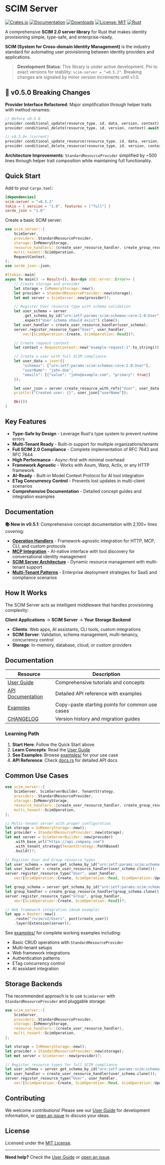 # SCIM Server

[![Crates.io](https://img.shields.io/crates/v/scim-server.svg)](https://crates.io/crates/scim-server)
[![Documentation](https://docs.rs/scim-server/badge.svg)](https://docs.rs/scim-server)
[![Downloads](https://img.shields.io/crates/d/scim-server.svg)](https://crates.io/crates/scim-server)
[![License: MIT](https://img.shields.io/badge/License-MIT-yellow.svg)](https://opensource.org/licenses/MIT)
[![Rust](https://img.shields.io/badge/rust-1.75+-blue.svg)](https://www.rust-lang.org)

A comprehensive **SCIM 2.0 server library** for Rust that makes identity provisioning simple, type-safe, and enterprise-ready.

**SCIM (System for Cross-domain Identity Management)** is the industry standard for automating user provisioning between identity providers and applications.

> **Development Status**: This library is under active development. Pin to exact versions for stability: `scim-server = "=0.5.2"`. Breaking changes are signaled by minor version increments until v1.0.

## 🚨 v0.5.0 Breaking Changes

**Provider Interface Refactored**: Major simplification through helper traits with method renames:

```rust
// Before v0.5.0
provider.conditional_update(resource_type, id, data, version, context).await?;
provider.conditional_delete(resource_type, id, version, context).await?;

// v0.5.0+ (current) 
provider.conditional_update_resource(resource_type, id, data, version, context).await?;
provider.conditional_delete_resource(resource_type, id, version, context).await?;
```

**Architecture Improvements**: `StandardResourceProvider` simplified by ~500 lines through helper trait composition while maintaining full functionality.

## Quick Start

Add to your `Cargo.toml`:

```toml
[dependencies]
scim-server = "=0.5.2"
tokio = { version = "1.0", features = ["full"] }
serde_json = "1.0"
```

Create a basic SCIM server:

```rust
use scim_server::{
    ScimServer,
    providers::StandardResourceProvider,
    storage::InMemoryStorage,
    resource_handlers::{create_user_resource_handler, create_group_resource_handler},
    multi_tenant::ScimOperation,
    RequestContext,
};
use serde_json::json;

#[tokio::main]
async fn main() -> Result<(), Box<dyn std::error::Error>> {
    // Create storage and provider
    let storage = InMemoryStorage::new();
    let provider = StandardResourceProvider::new(storage);
    let mut server = ScimServer::new(provider)?;

    // Register User resource type with schema validation
    let user_schema = server
        .get_schema_by_id("urn:ietf:params:scim:schemas:core:2.0:User")
        .expect("User schema should exist").clone();
    let user_handler = create_user_resource_handler(user_schema);
    server.register_resource_type("User", user_handler,
        vec![ScimOperation::Create, ScimOperation::Read])?;

    // Create request context
    let context = RequestContext::new("example-request-1".to_string());

    // Create a user with full SCIM compliance
    let user_data = json!({
        "schemas": ["urn:ietf:params:scim:schemas:core:2.0:User"],
        "userName": "john.doe",
        "emails": [{"value": "john@example.com", "primary": true}]
    });

    let user_json = server.create_resource_with_refs("User", user_data, &context).await?;
    println!("Created user: {}", user_json["userName"]);

    Ok(())
}
```

## Key Features

- **Type-Safe by Design** - Leverage Rust's type system to prevent runtime errors
- **Multi-Tenant Ready** - Built-in support for multiple organizations/tenants
- **Full SCIM 2.0 Compliance** - Complete implementation of RFC 7643 and RFC 7644
- **High Performance** - Async-first with minimal overhead
- **Framework Agnostic** - Works with Axum, Warp, Actix, or any HTTP framework
- **AI-Ready** - Built-in Model Context Protocol for AI tool integration
- **ETag Concurrency Control** - Prevents lost updates in multi-client scenarios
- **Comprehensive Documentation** - Detailed concept guides and integration examples

## Documentation

**📚 New in v0.5.1**: Comprehensive concept documentation with 2,100+ lines covering:

- **[Operation Handlers](https://docs.rs/scim-server/latest/scim_server/)** - Framework-agnostic integration for HTTP, MCP, CLI, and custom protocols
- **[MCP Integration](https://docs.rs/scim-server/latest/scim_server/)** - AI-native interface with tool discovery for conversational identity management  
- **[SCIM Server Architecture](https://docs.rs/scim-server/latest/scim_server/)** - Dynamic resource management with multi-tenant support
- **[Multi-Tenant Patterns](https://docs.rs/scim-server/latest/scim_server/)** - Enterprise deployment strategies for SaaS and compliance scenarios

## How It Works

The SCIM Server acts as intelligent middleware that handles provisioning complexity:

**Client Applications** → **SCIM Server** → **Your Storage Backend**

- **Clients**: Web apps, AI assistants, CLI tools, custom integrations
- **SCIM Server**: Validation, schema management, multi-tenancy, concurrency control
- **Storage**: In-memory, database, cloud, or custom providers

## Documentation

| Resource | Description |
|----------|-------------|
| [User Guide](https://pukeko37.github.io/scim-server/) | Comprehensive tutorials and concepts |
| [API Documentation](https://docs.rs/scim-server/latest/scim_server/) | Detailed API reference with examples |
| [Examples](examples/) | Copy-paste starting points for common use cases |
| [CHANGELOG](CHANGELOG.md) | Version history and migration guides |

### Learning Path

1. **Start Here**: Follow the Quick Start above
2. **Learn Concepts**: Read the [User Guide](https://pukeko37.github.io/scim-server/)
3. **See Examples**: Browse [examples/](examples/) for your use case
4. **API Reference**: Check [docs.rs](https://docs.rs/scim-server/latest/scim_server/) for detailed API docs

## Common Use Cases

```rust
use scim_server::{
    ScimServer, ScimServerBuilder, TenantStrategy,
    providers::StandardResourceProvider,
    storage::InMemoryStorage,
    resource_handlers::{create_user_resource_handler, create_group_resource_handler},
    multi_tenant::ScimOperation,
};

// Multi-tenant server with proper configuration
let storage = InMemoryStorage::new();
let provider = StandardResourceProvider::new(storage);
let mut server = ScimServerBuilder::new(provider)
    .with_base_url("https://api.company.com")
    .with_tenant_strategy(TenantStrategy::PathBased)
    .build()?;

// Register User and Group resource types
let user_schema = server.get_schema_by_id("urn:ietf:params:scim:schemas:core:2.0:User")?;
let user_handler = create_user_resource_handler(user_schema.clone());
server.register_resource_type("User", user_handler,
    vec![ScimOperation::Create, ScimOperation::Read, ScimOperation::Update])?;

let group_schema = server.get_schema_by_id("urn:ietf:params:scim:schemas:core:2.0:Group")?;
let group_handler = create_group_resource_handler(group_schema.clone());
server.register_resource_type("Group", group_handler,
    vec![ScimOperation::Create, ScimOperation::Read])?;

// Web framework integration (Axum example)
let app = Router::new()
    .route("/scim/v2/Users", post(create_user))
    .layer(Extension(server));
```

See [examples/](examples/) for complete working examples including:
- Basic CRUD operations with `StandardResourceProvider`
- Multi-tenant setups
- Web framework integrations
- Authentication patterns
- ETag concurrency control
- AI assistant integration

## Storage Backends

The recommended approach is to use `ScimServer` with `StandardResourceProvider` and pluggable storage:

```rust
use scim_server::{
    ScimServer,
    providers::StandardResourceProvider,
    storage::InMemoryStorage,
    resource_handlers::{create_user_resource_handler},
    multi_tenant::ScimOperation,
};

let storage = InMemoryStorage::new();
let provider = StandardResourceProvider::new(storage);
let mut server = ScimServer::new(provider)?;

// Register resource types for full SCIM compliance
let user_schema = server.get_schema_by_id("urn:ietf:params:scim:schemas:core:2.0:User")?;
let user_handler = create_user_resource_handler(user_schema.clone());
server.register_resource_type("User", user_handler,
    vec![ScimOperation::Create, ScimOperation::Read, ScimOperation::Update])?;
```

## Contributing

We welcome contributions! Please see our [User Guide](https://pukeko37.github.io/scim-server/) for development information, or [open an issue](https://github.com/pukeko37/scim-server/issues) to discuss your ideas.

## License

Licensed under the [MIT License](LICENSE).

---

**Need help?** Check the [User Guide](https://pukeko37.github.io/scim-server/) or [open an issue](https://github.com/pukeko37/scim-server/issues).
